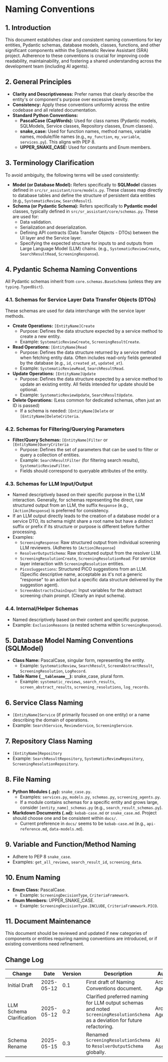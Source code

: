 # Naming Conventions

## 1. Introduction

This document establishes clear and consistent naming conventions for key entities, Pydantic schemas, database models, classes, functions, and other significant components within the Systematic Review Assistant (SRA) project. Adherence to these conventions is crucial for improving code readability, maintainability, and fostering a shared understanding across the development team (including AI agents).

## 2. General Principles

-   **Clarity and Descriptiveness:** Prefer names that clearly describe the entity's or component's purpose over excessive brevity.
-   **Consistency:** Apply these conventions uniformly across the entire codebase and all related documentation.
-   **Standard Python Conventions:**
    -   **PascalCase (CapWords):** Used for class names (Pydantic models, SQLModels, Service classes, Repository classes, Enum classes).
    -   **snake_case:** Used for function names, method names, variable names, module/file names (e.g., `my_function`, `my_variable`, `services.py`). This aligns with PEP 8.
    -   **UPPER_SNAKE_CASE:** Used for constants and Enum members.

## 3. Terminology Clarification

To avoid ambiguity, the following terms will be used consistently:

-   **Model (or Database Model):** Refers specifically to **SQLModel** classes defined in `src/sr_assistant/core/models.py`. These classes map directly to database tables and define the structure of persistent data entities (e.g., `SystematicReview`, `SearchResult`).
-   **Schema (or Pydantic Schema):** Refers specifically to **Pydantic model** classes, typically defined in `src/sr_assistant/core/schemas.py`. These are used for:
    -   Data validation.
    -   Serialization and deserialization.
    -   Defining API contracts (Data Transfer Objects - DTOs) between the UI layer and the Service layer.
    -   Specifying the expected structure for inputs to and outputs from Large Language Model (LLM) chains.
    (e.g., `SystematicReviewCreate`, `SearchResultRead`, `ScreeningResponse`).

## 4. Pydantic Schema Naming Conventions

All Pydantic schemas inherit from `core.schemas.BaseSchema` (unless they are `typing.TypedDict`).

### 4.1. Schemas for Service Layer Data Transfer Objects (DTOs)

These schemas are used for data interchange with the service layer methods.

-   **Create Operations:** `[EntityName]Create`
    -   Purpose: Defines the data structure expected by a service method to create a new entity.
    -   Example: `SystematicReviewCreate`, `ScreeningResultCreate`.
-   **Read Operations:** `[EntityName]Read`
    -   Purpose: Defines the data structure returned by a service method when fetching entity data. Often includes read-only fields generated by the database (e.g., `id`, `created_at`, `updated_at`).
    -   Example: `SystematicReviewRead`, `SearchResultRead`.
-   **Update Operations:** `[EntityName]Update`
    -   Purpose: Defines the data structure expected by a service method to update an existing entity. All fields intended for update should be optional.
    -   Example: `SystematicReviewUpdate`, `SearchResultUpdate`.
-   **Delete Operations:** (Less common for dedicated schemas, often just an ID is passed)
    -   If a schema is needed: `[EntityName]Delete` or `[EntityName]DeleteCriteria`.

### 4.2. Schemas for Filtering/Querying Parameters

-   **Filter/Query Schemas:** `[EntityName]Filter` or `[EntityName]QueryCriteria`
    -   Purpose: Defines the set of parameters that can be used to filter or query a collection of entities.
    -   Example: `SearchResultFilter` (for filtering search results), `SystematicReviewFilter`.
    -   Fields should correspond to queryable attributes of the entity.

### 4.3. Schemas for LLM Input/Output

-   Named descriptively based on their specific purpose in the LLM interaction. Generally, for schemas representing the direct, raw structured output from an LLM, the suffix `Response` (e.g., `[Action]Response`) is preferred for consistency.
-   If an LLM output directly leads to the creation of a database model or a service DTO, its schema might share a root name but have a distinct suffix or prefix if its structure or purpose is different before further processing.
-   Examples:
    -   `ScreeningResponse`: Raw structured output from individual screening LLM reviewers. (Adheres to `[Action]Response`)
    -   `ResolverOutputSchema`: Raw structured output from the resolver LLM.
    -   `ScreeningResolutionCreate`, `ScreeningResolutionRead`: For service layer interaction with `ScreeningResolution` entities.
    -   `PicosSuggestions`: Structured PICO suggestions from an LLM. (Specific descriptive name, acceptable as it's not a generic "response" to an action but a specific data structure delivered by the suggestion agent).
    -   `ScreenAbstractsChainInput`: Input variables for the abstract screening chain prompt. (Clearly an input schema).

### 4.4. Internal/Helper Schemas

-   Named descriptively based on their content and specific purpose.
-   Example: `ExclusionReasons` (a nested schema within `ScreeningResponse`).

## 5. Database Model Naming Conventions (SQLModel)

-   **Class Name:** PascalCase, singular form, representing the entity.
    -   Example: `SystematicReview`, `SearchResult`, `ScreenAbstractResult`, `ScreeningResolution`, `LogRecord`.
-   **Table Name (`__tablename__`):** snake_case, plural form.
    -   Example: `systematic_reviews`, `search_results`, `screen_abstract_results`, `screening_resolutions`, `log_records`.

## 6. Service Class Naming

-   `[EntityName]Service` (if primarily focused on one entity) or a name describing the domain of operations.
-   Example: `SearchService`, `ReviewService`, `ScreeningService`.

## 7. Repository Class Naming

-   `[EntityName]Repository`
-   Example: `SearchResultRepository`, `SystematicReviewRepository`, `ScreeningResolutionRepository`.

## 8. File Naming

-   **Python Modules (`.py`):** `snake_case.py`.
    -   Examples: `services.py`, `models.py`, `schemas.py`, `screening_agents.py`.
    -   If a module contains schemas for a specific entity and grows large, consider `[entity_name]_schemas.py` (e.g., `search_result_schemas.py`).
-   **Markdown Documents (`.md`):** `kebab-case.md` or `snake_case.md`. Project should choose one and be consistent within `docs/`.
    -   Current preference in `docs/` seems to be `kebab-case.md` (e.g., `api-reference.md`, `data-models.md`).

## 9. Variable and Function/Method Naming

-   Adhere to PEP 8 `snake_case`.
-   Examples: `get_all_reviews`, `search_result_id`, `screening_data`.

## 10. Enum Naming

-   **Enum Class:** PascalCase.
    -   Example: `ScreeningDecisionType`, `CriteriaFramework`.
-   **Enum Members:** UPPER_SNAKE_CASE.
    -   Example: `ScreeningDecisionType.INCLUDE`, `CriteriaFramework.PICO`.

## 11. Document Maintenance

This document should be reviewed and updated if new categories of components or entities requiring naming conventions are introduced, or if existing conventions need refinement.

## Change Log

| Change          | Date       | Version | Description             | Author          |
|-----------------|------------|---------|-------------------------|-----------------|
| Initial Draft   | 2025-05-12 | 0.1     | First draft of Naming Conventions document. | Architect Agent |
| LLM Schema Clarification | 2025-05-12 | 0.2     | Clarified preferred naming for LLM output schemas and noted `ScreeningResolutionSchema` as a deviation for future refactoring. | Architect Agent |
| Schema Rename | 2025-05-15 | 0.3     | Renamed `ScreeningResolutionSchema` to `ResolverOutputSchema` globally. | AI Assistant | 